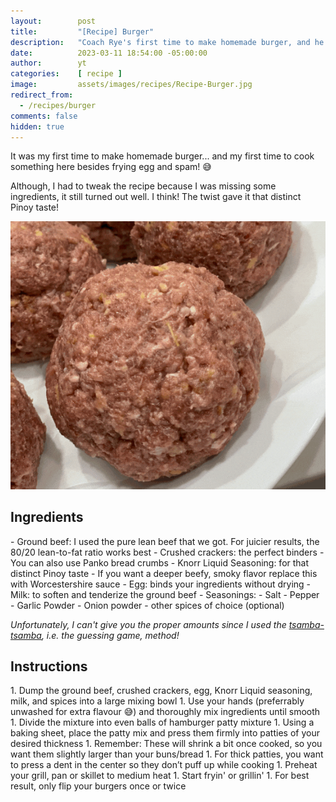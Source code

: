 ```yaml
---
layout:        post
title:         "[Recipe] Burger"
description:   "Coach Rye's first time to make homemade burger, and he decided (was forced) to tweak the recipe he got."
date:          2023-03-11 18:54:00 -05:00:00
author:        yt
categories:    [ recipe ]
image:         assets/images/recipes/Recipe-Burger.jpg
redirect_from:
  - /recipes/burger
comments: false
hidden: true
---
```


<div class="container">
  <div class="row">
    <div class="col-sm-8">
<p>It was my first time to make homemade burger... and my first time to cook something here besides frying egg and spam! 😅 </p>
<p>Although, I had to tweak the recipe because I was missing some ingredients, it still turned out well. I think! The twist gave it that distinct Pinoy taste!</p>
    </div>
    <div class="col-sm-4">
      <img src="/assets/images/recipes/Recipe-Burger.gif" alt="Burger by Rye">
    </div>
  </div>
</div>

<h2>Ingredients</h2>
- Ground beef: I used the pure lean beef that we got. For juicier results, the 80/20 lean-to-fat ratio works best
- Crushed crackers: the perfect binders 
    - You can also use Panko bread crumbs
- Knorr Liquid Seasoning:  for that distinct Pinoy taste
    - If you want a deeper beefy, smoky flavor replace this with Worcestershire sauce
- Egg: binds your ingredients without drying
- Milk: to soften and tenderize the ground beef
- Seasonings:  
    - Salt
    - Pepper
    - Garlic Powder
    - Onion powder
    - other spices of choice (optional)

<em>Unfortunately, I can't give you the proper amounts since I used the <u>tsamba-tsamba</u>, i.e. the guessing game, method!</em>

<h2>Instructions</h2>
1. Dump the ground beef, crushed crackers, egg, Knorr Liquid seasoning, milk, and spices into a large mixing bowl
    1. Use your hands (preferrably unwashed for extra flavour 😅) and thoroughly mix ingredients until smooth
1. Divide the mixture into even balls of hamburger patty mixture
1. Using a baking sheet, place the patty mix and press them firmly into patties of your desired thickness
    1. Remember: These will shrink a bit once cooked, so you want them slightly larger than your buns/bread
    1. For thick patties, you want to press a dent in the center so they don’t puff up while cooking
1. Preheat your grill, pan or skillet to medium heat
1. Start fryin' or grillin'
    1. For best result, only flip your burgers once or twice
